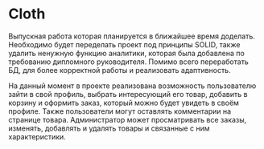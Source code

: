 # Cloth

Выпускная работа которая планируется в ближайшее время доделать. Необходимо будет переделать проект под принципы SOLID, также удалить ненужную функцию аналитики, 
которая была добавлена по требованию дипломного руководителя. Помимо всего переработать БД, для более корректной работы и реализовать адаптивность.

На данный момент в проекте реализована возможность пользователю зайти в свой профиль, выбрать интересующий его товар, добавить в корзину и оформить заказ,
который можно будет увидеть в своём профиле. Также пользователи могут оставлять комментарии на странице товара. 
Администратор может просматривать все заказы, изменять, добавлять и удалять товары и связанные с ним характеристики.
